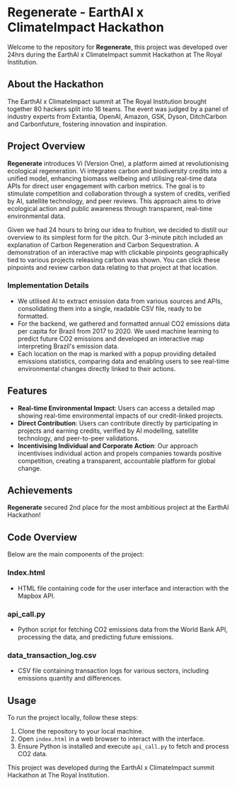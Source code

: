 # Regenerate - EarthAI x ClimateImpact Hackathon

Welcome to the repository for **Regenerate**, this project was developed over 24hrs during the EarthAI x ClimateImpact summit Hackathon at The Royal Institution.

## About the Hackathon
The EarthAI x ClimateImpact summit at The Royal Institution brought together 80 hackers split into 16 teams. The event was judged by a panel of industry experts from Extantia, OpenAI, Amazon, GSK, Dyson, DitchCarbon and Carbonfuture, fostering innovation and inspiration.

## Project Overview
**Regenerate** introduces Vi (Version One), a platform aimed at revolutionising ecological regeneration. Vi integrates carbon and biodiversity credits into a unified model, enhancing biomass wellbeing and utilising real-time data APIs for direct user engagement with carbon metrics. The goal is to stimulate competition and collaboration through a system of credits, verified by AI, satellite technology, and peer reviews. This approach aims to drive ecological action and public awareness through transparent, real-time environmental data.

Given we had 24 hours to bring our idea to fruition, we decided to distill our overview to its simplest form for the pitch. Our 3-minute pitch included an explanation of Carbon Regeneration and Carbon Sequestration. A demonstration of an interactive map with clickable pinpoints geographically tied to various projects releasing carbon was shown. You can click these pinpoints and review carbon data relating to that project at that location.

### Implementation Details
- We utilised AI to extract emission data from various sources and APIs, consolidating them into a single, readable CSV file, ready to be formatted.
- For the backend, we gathered and formatted annual CO2 emissions data per capita for Brazil from 2017 to 2020. We used machine learning to predict future CO2 emissions and developed an interactive map interpreting Brazil's emission data.
- Each location on the map is marked with a popup providing detailed emissions statistics, comparing data and enabling users to see real-time environmental changes directly linked to their actions.

## Features
- **Real-time Environmental Impact**: Users can access a detailed map showing real-time environmental impacts of our credit-linked projects.
- **Direct Contribution**: Users can contribute directly by participating in projects and earning credits, verified by AI modelling, satellite technology, and peer-to-peer validations.
- **Incentivising Individual and Corporate Action**: Our approach incentivises individual action and propels companies towards positive competition, creating a transparent, accountable platform for global change.

## Achievements
**Regenerate** secured 2nd place for the most ambitious project at the EarthAI Hackathon!

## Code Overview
Below are the main components of the project:

### Index.html
- HTML file containing code for the user interface and interaction with the Mapbox API.

### api_call.py
- Python script for fetching CO2 emissions data from the World Bank API, processing the data, and predicting future emissions.

### data_transaction_log.csv
- CSV file containing transaction logs for various sectors, including emissions quantity and differences.

## Usage
To run the project locally, follow these steps:
1. Clone the repository to your local machine.
2. Open `index.html` in a web browser to interact with the interface.
3. Ensure Python is installed and execute `api_call.py` to fetch and process CO2 data.

This project was developed during the EarthAI x ClimateImpact summit Hackathon at The Royal Institution.
